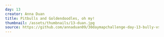 ```yaml
---
day: 13
creator: Anna Duan
title: Pitbulls and Goldendoodles, oh my!
thumbnail: /assets/thumbnails/13-duan.jpg
source: https://github.com/annaduan09/30daymapchallenge-day-13-bully-vs-sporting-breeds-in-louisville
---
```


